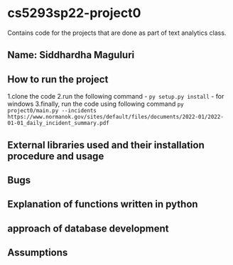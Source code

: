 # cs5293sp22-project0
Contains code for the projects that are done as part of text analytics class.

## Name: Siddhardha Maguluri

## How to run the project

1.clone the code
2.run the following command - `py setup.py install` - for windows 
3.finally, run the code using following command
   `py project0/main.py --incidents https://www.normanok.gov/sites/default/files/documents/2022-01/2022-01-01_daily_incident_summary.pdf`

## External libraries used and their installation procedure and usage

## Bugs

## Explanation of functions written in python 

## approach of database development

## Assumptions